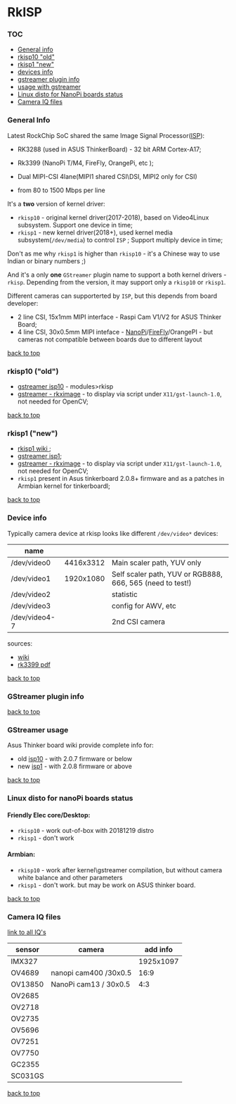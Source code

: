 RkISP
========================

### TOC
- [General info](#info)
- [rkisp10 "old"](#rkisp10)
- [rkisp1 "new"](#rkisp1)
- [devices info](#devinfo)
- [gstreamer plugin info](#gsreamerinfo)
- [usage with gstreamer](#gstreamerusage)
- [Linux disto for NanoPi boards status](#nanopi)
- [Camera IQ files](#iqfiles)


### General Info <a name ="info"></a>

Latest RockChip SoC shared the same Image Signal Processor([ISP](http://opensource.rock-chips.com/wiki_Rockchip-isp1)):

- RK3288 (used in ASUS ThinkerBoard) - 32 bit ARM Cortex-A17;
- Rk3399 (NanoPi T/M4, FireFly, OrangePi, etc );

- Dual MIPI-CSI 4lane(MIPI1 shared CSI\DSI, MIPI2 only for CSI)
- from 80 to 1500 Mbps per line  

It's a **two** version of kernel driver:

- `rkisp10` - original kernel driver(2017-2018), based on Video4Linux subsystem. Support one device in time;
- `rkisp1` - new kernel driver(2018+), used kernel media subsystem(`/dev/media`) to control `ISP` ; Support multiply device in time;

Don't as me why `rkisp1` is higher than `rkisp10` - it's a Chinese way to use Indian or binary numbers ;)

And it's a only **one** `GStreamer`  plugin name to support a both kernel drivers - `rkisp`. Depending from the version, it may support only a `rkisp10` or `rkisp1`.

Different cameras can supporterted by `ISP`, but this depends from board developer:

- 2 line CSI, 15x1mm MIPI interface - Raspi Cam V1/V2 for ASUS Thinker Board;
- 4 line CSI, 30x0.5mm MIPI inteface - [NanoPi](http://wiki.friendlyarm.com/wiki/index.php/NanoPC-T4#Layout)/[FireFly](http://wiki.t-firefly.com/en/Firefly-RK3399/driver_camera.html)/OrangePI - but cameras not compatible between boards due to different layout

[back to top](#toc)


### rkisp10 ("old")<a name="rkisp10"></a>

- [gstreamer isp10](https://github.com/rockchip-linux/gstreamer-camera) - modules>rkisp
- [gstreamer - rkximage](https://github.com/rockchip-linux/gstreamer-rockchip-extra) - to display via script under `X11/gst-launch-1.0`, not needed for OpenCV;

[back to top](#toc)


### rkisp1 ("new") <a name="rkisp1"></a>
- [rkisp1 wiki ](http://opensource.rock-chips.com/wiki_Rockchip-isp1);
- [gstreamer isp1](https://github.com/rockchip-linux/camera_engine_rkisp);
- [gstreamer - rkximage](https://github.com/rockchip-linux/gstreamer-rockchip-extra) - to display via script under `X11/gst-launch-1.0`, not needed for OpenCV;
- `rkisp1` present in Asus tinkerboard 2.0.8+ firmware and as a patches in Armbian kernel for tinkerboardl;

[back to top](#toc)


### Device info <a name="devinfo"></a>

Typically camera device at rkisp looks like different `/dev/video*` devices:

| name |  |  |
|---|---|---|
| /dev/video0 | 4416x3312 | Main scaler path, YUV only |
| /dev/video1 | 1920x1080 | Self scaler path, YUV or RGB888, 666, 565 (need to test!) |
| /dev/video2 |  | statistic  |
| /dev/video3 |  | config for AWV, etc |
| /dev/video4-7 |  | 2nd CSI camera |

sources:

- [wiki](http://opensource.rock-chips.com/wiki_Rockchip-isp1)
- [rk3399 pdf](http://opensource.rock-chips.com/images/6/60/Rockchip_RK3399_Datasheet_V1.6-20170301.pdf)

[back to top](#toc)

### GStreamer plugin info <a name="gstreamerinfo"></a>

[back to top](#toc)

### GStreamer usage <a name="gstreamer usage"></a>

Asus Thinker board wiki provide complete info for:

- old [isp10](https://tinkerboarding.co.uk/wiki/index.php/CSI-camera-2.0.7) - with 2.0.7 firmware or below
- new [isp1](https://tinkerboarding.co.uk/wiki/index.php/CSI-camera-2.0.8) - with 2.0.8 firmware or above

[back to top](#toc)


### Linux disto for nanoPi boards status <a name="nanopi"></a>

#### Friendly Elec core/Desktop: 

- `rkisp10` - work out-of-box with 20181219 distro
- `rkisp1` - don't work

#### Armbian:

- `rkisp10` - work after kernel\gstreamer compilation, but without camera white balance and other parameters
- `rkisp1` - don't work. but may be work on ASUS thinker board.

[back to top](#toc)


### Camera IQ files <a name="#iqfiles"></a>

[link to all IQ's](https://github.com/rockchip-linux/camera_engine_rkisp/tree/master/iqfiles)

| sensor  | camera | add info |
|---|---|---|
| IMX327  |  | 1925x1097 |
| OV4689  | nanopi cam400 /30x0.5| 16:9  |
| OV13850 | NanoPi cam13 / 30x0.5 | 4:3  |
| OV2685 |  |  |
| OV2718 |  |  |
| OV2735 |  |  |
| OV5696 |  |  |
| OV7251 |  |  |
| OV7750 |  |  |
| GC2355 |  |  |
| SC031GS |  |  |



[back to top](#toc)

